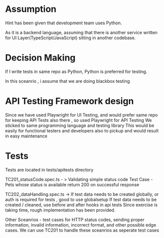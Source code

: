 # Assumption 

Hint has been given that development team uses Python.

As it is a backend language, assuming that there is another service written for UI Layer(TypeScript/JavaScript) sitting in another codebase.

# Decision Making

If I write tests in same repo as Python, Python is preferred for testing.

In this sceanrio , i assume that we are doing blackbox testing

# API Testing Framework design

Since we have used Playwright for UI Testing, and would prefer same repo for keeping API Tests also there , so used Playwright for API Testing
We sticked to same programming language and testing library
This would be easily for functional testers and developers also to pickup and would result in easy maintenance

# Tests 

Tests are located in tests/apitests directory

TC201_statusCode.spec.ts - > Validating simple status code
Test Case - Pets whose status is available return 200 on successful response

TC202_dataHandling.spec.ts -> If test data needs to be created globally, or auth is required for tests , good to use globalsetup
If test data needs to be created / cleaned, use before and after hooks in api tests
Since exercise is taking time, rough implementation has been provided.

Other Sceanrios - test cases for HTTP status codes, sending proper information, invalid information, incorrect format, and other possible edge cases.
We can use TC201 to handle these sceanrios as seperate test cases